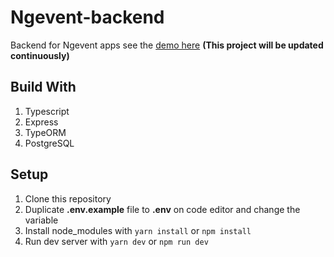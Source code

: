 # Ngevent-backend
Backend for Ngevent apps
see the <a href="https://ngevent-app.herokuapp.com/api">demo here</a>
**(This project will be updated continuously)**

## Build With
1. Typescript
2. Express
4. TypeORM
5. PostgreSQL

## Setup
1. Clone this repository
2. Duplicate **.env.example** file to **.env** on code editor and change the variable
3. Install node_modules with 
``yarn install``
or 
``npm install``
5. Run dev server with
``yarn dev``
or 
``npm run dev``
